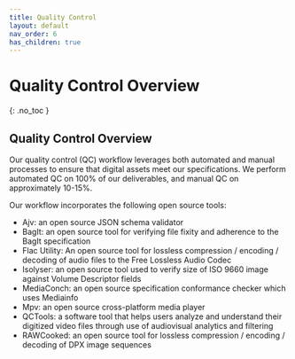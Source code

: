```yaml
---
title: Quality Control
layout: default
nav_order: 6
has_children: true
---
```


# Quality Control Overview
{: .no_toc }

## Quality Control Overview
Our quality control (QC) workflow leverages both automated and manual processes to ensure that digital assets meet our specifications. We perform automated QC on 100% of our deliverables, and manual QC on approximately 10-15%.

Our workflow incorporates the following open source tools:

* Ajv: an open source JSON schema validator
* BagIt: an open source tool for verifying file fixity and adherence to the BagIt specification
* Flac Utility: An open source tool for lossless compression / encoding / decoding of audio files to the Free Lossless Audio Codec
* Isolyser: an open source tool used to verify size of ISO 9660 image against Volume Descriptor fields
* MediaConch: an open source specification conformance checker which uses Mediainfo
* Mpv: an open source cross-platform media player
* QCTools: a software tool that helps users analyze and understand their digitized video files through use of audiovisual analytics and filtering
* RAWCooked: an open source tool for lossless compression / encoding / decoding of DPX image sequences


